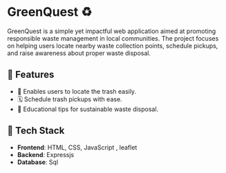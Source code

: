 # GreenQuest ♻️

GreenQuest is a simple yet impactful web application aimed at promoting responsible waste management in local communities. The project focuses on helping users locate nearby waste collection points, schedule pickups, and raise awareness about proper waste disposal.

## 🌟 Features

- 📍 Enables users to locate the trash easily.
- 🗓️ Schedule trash pickups with ease.
- 🧠 Educational tips for sustainable waste disposal.

## 🚀 Tech Stack

- **Frontend**: HTML, CSS, JavaScript , leaflet 
- **Backend**: Expressjs 
- **Database**: Sql 
